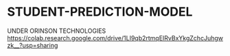 # STUDENT-PREDICTION-MODEL
UNDER ORINSON TECHNOLOGIES
https://colab.research.google.com/drive/1LI9qb2rtmqEIRvBxYkgZchcJuhgwzk__?usp=sharing
